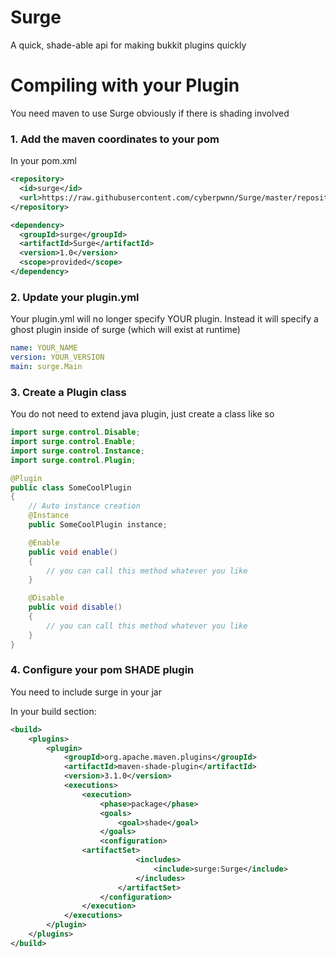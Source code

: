 # Surge
A quick, shade-able api for making bukkit plugins quickly

# Compiling with your Plugin
You need maven to use Surge obviously if there is shading involved

### 1. Add the maven coordinates to your pom

In your pom.xml
``` xml
<repository>
  <id>surge</id>
  <url>https://raw.githubusercontent.com/cyberpwnn/Surge/master/repository/</url>
</repository>

<dependency>
  <groupId>surge</groupId>
  <artifactId>Surge</artifactId>
  <version>1.0</version>
  <scope>provided</scope>
</dependency>
```

### 2. Update your plugin.yml

Your plugin.yml will no longer specify YOUR plugin. Instead it will specify a ghost plugin inside of surge (which will exist at runtime)
``` yaml
name: YOUR_NAME
version: YOUR_VERSION
main: surge.Main
```

### 3. Create a Plugin class

You do not need to extend java plugin, just create a class like so

``` java
import surge.control.Disable;
import surge.control.Enable;
import surge.control.Instance;
import surge.control.Plugin;

@Plugin
public class SomeCoolPlugin
{
	// Auto instance creation
	@Instance
	public SomeCoolPlugin instance;

	@Enable
	public void enable()
	{
		// you can call this method whatever you like
	}

	@Disable
	public void disable()
	{
		// you can call this method whatever you like
	}
}
```

### 4. Configure your pom SHADE plugin
You need to include surge in your jar

In your build section: 
``` xml
<build>
    <plugins>
        <plugin>
            <groupId>org.apache.maven.plugins</groupId>
            <artifactId>maven-shade-plugin</artifactId>
            <version>3.1.0</version>
            <executions>
                <execution>
                    <phase>package</phase>
                    <goals>
                        <goal>shade</goal>
                    </goals>
                    <configuration>
		        <artifactSet>
                            <includes>
                                <include>surge:Surge</include>
                            </includes>
                        </artifactSet>
                    </configuration>
                </execution>
            </executions>
        </plugin>
    </plugins>
</build>
```
